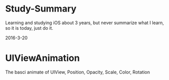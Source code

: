 # Study-Summary
Learning and studying iOS about 3 years, but never summarize what I learn, so it is today, just do it.

2016-3-20
# UIViewAnimation
The basci animate of UIView, Position, Opacity, Scale, Color, Rotation
